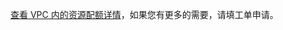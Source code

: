 <a href="http://tcecqpoc.fsphere.cn/doc/product/215/537" target="_blank">查看 VPC 内的资源配额详情</a>，如果您有更多的需要，请填工单申请。